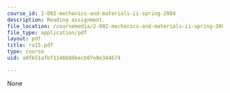 ```yaml
---
course_id: 2-002-mechanics-and-materials-ii-spring-2004
description: Reading assignment.
file_location: /coursemedia/2-002-mechanics-and-materials-ii-spring-2004/a0fb51afbf1146b8dbecb87e0e344674_ra15.pdf
file_type: application/pdf
layout: pdf
title: ra15.pdf
type: course
uid: a0fb51afbf1146b8dbecb87e0e344674

---
```

None